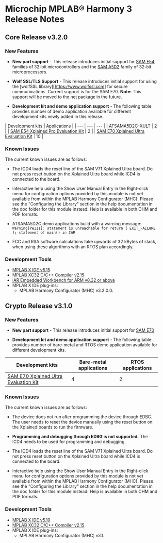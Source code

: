 # Microchip MPLAB® Harmony 3 Release Notes
## Core Release v3.2.0
### New Features
- **New part support** - This release introduces initial support for [SAM E54](https://www.microchip.com/design-centers/32-bit/sam-32-bit-mcus/sam-e-mcus), families of 32-bit microcontrollers and the [SAM A5D2](https://www.microchip.com/design-centers/32-bit-mpus/microprocessors/sama5/sama5d2-series) family of 32-bit microprocessors.

- **Wolf SSL/TLS Support** - This release introduces initial support for using the [wolfSSL library][https://www.wolfssl.com] for secure communications.  Current support is for the SAM E70.  **Note:** This support will be moved to the net package in the future.

- **Development kit and demo application support** - The following table provides number of demo application available for different development kits newly added in this release.

| Development kits | Applications |
| --- | --- | --- |
| [ATSAMA5D2C-XULT](https://www.microchip.com/Developmenttools/ProductDetails/ATSAMA5D2C-XULT) | 2 |
| [SAM E54 Xplained Pro Evaluation Kit](https://www.microchip.com/developmenttools/ProductDetails/ATSAME54-XPRO) | 2 |
| [SAM E70 Xplained Ultra Evaluation Kit](https://www.microchip.com/developmenttools/ProductDetails/atsamv71-xult) | 10 |


### Known Issues

The current known issues are as follows:

- The ICD4 loads the reset line of the SAM V71 Xplained Ultra board. Do not press reset button on the Xplained Ultra board while ICD4 is connected to the board.

- Interactive help using the Show User Manual Entry in the Right-click menu for configuration options provided by this module is not yet available from within the MPLAB Harmony Configurator (MHC).  Please see the &quot;Configuring the Library&quot; section in the help documentation in the doc folder for this module instead.  Help is available in both CHM and PDF formats.

- ATSAMA5D2C demo applications build with a warning message: ```Warning[Pe111]: statement is unreachable for return ( EXIT_FAILURE ); statement of main() in IAR```

- ECC and RSA software calculations take upwards of 32 kBytes of stack, when using these algorithms with an RTOS plan accordingly.


### Development Tools

* [MPLAB X IDE v5.15](https://www.microchip.com/mplab/mplab-x-ide)
* [MPLAB XC32 C/C++ Compiler v2.15](https://www.microchip.com/mplab/compilers)
* [IAR Embedded Workbench for ARM v8.32 or above](https://www.iar.com/iar-embedded-workbench/#!?architecture=Arm)
* MPLAB X IDE plug-ins:
  * MPLAB Harmony Configurator (MHC) v3.2.0.0.

## Crypto Release v3.1.0
### New Features
- **New part support** - This release introduces initial support for [SAM E70](https://www.microchip.com/design-centers/32-bit/sam-32-bit-mcus/sam-e-mcus)

- **Development kit and demo application support** - The following table provides number of bare-metal and RTOS demo application available for different development kits.

| Development kits | Bare-metal applications | RTOS applications |
| --- | --- | --- |
| [SAM E70 Xplained Ultra Evaluation Kit](https://www.microchip.com/DevelopmentTools/ProductDetails.aspx?PartNO=ATSAME70-XULT) | 4 | 2 |

### Known Issues

The current known issues are as follows:

- The device does not run after programming the device through EDBG. The user needs to reset the device manually using the reset button on the Xplained boards to run the firmware.

- **Programming and debugging through EDBG is not supported.** The ICD4 needs to be used for programming and debugging.

- The ICD4 loads the reset line of the SAM V71 Xplained Ultra board. Do not press reset button on the Xplained Ultra board while ICD4 is connected to the board.

- Interactive help using the Show User Manual Entry in the Right-click menu for configuration options provided by this module is not yet available from within the MPLAB Harmony Configurator (MHC).  Please see the &quot;Configuring the Library&quot; section in the help documentation in the doc folder for this module instead.  Help is available in both CHM and PDF formats.

### Development Tools

- [MPLAB X IDE v5.10](https://www.microchip.com/mplab/mplab-x-ide)
- [MPLAB XC32 C/C++ Compiler v2.15](https://www.microchip.com/mplab/compilers)
- MPLAB X IDE plug-ins:
  - MPLAB Harmony Configurator (MHC) v3.1.
